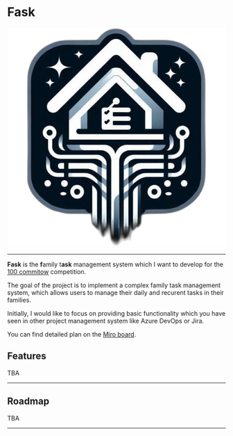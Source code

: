 # Fask

<div align="center">

  ![image info](./docs/assets/logo.png)

</div>

---

**Fask** is the **f**amily t**ask** management system which I want to develop for the [100 commitow](https://100commitow.pl/) competition. 

The goal of the project is to implement a complex family task management system, which allows users to manage their daily and recurent tasks in their families.  

Initially, I would like to focus on providing basic functionality which you have seen in other project management system like Azure DevOps or Jira. 

You can find detailed plan on the [Miro board](https://miro.com/app/board/uXjVNl67_8U=/?share_link_id=909566077735).

## Features

TBA

---

## Roadmap

TBA

---
